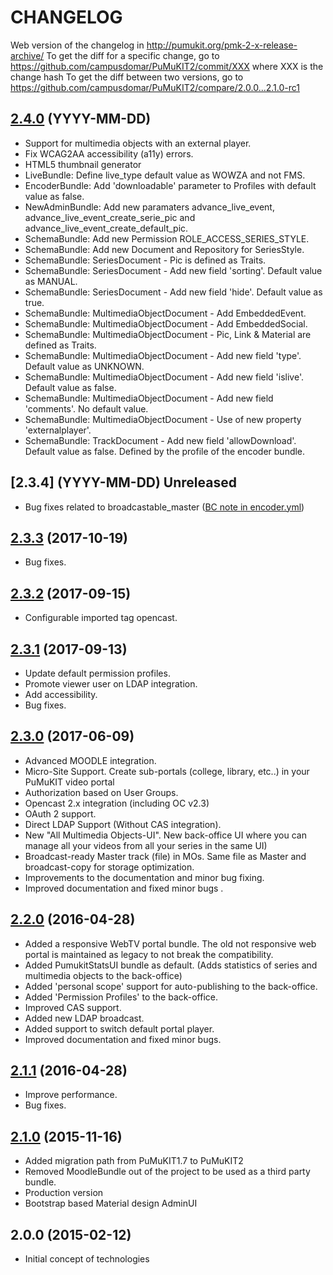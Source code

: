# CHANGELOG

Web version of the changelog in http://pumukit.org/pmk-2-x-release-archive/
To get the diff for a specific change, go to https://github.com/campusdomar/PuMuKIT2/commit/XXX where XXX is the change hash
To get the diff between two versions, go to https://github.com/campusdomar/PuMuKIT2/compare/2.0.0...2.1.0-rc1


## [2.4.0][Unreleased] (YYYY-MM-DD)
- Support for multimedia objects with an external player.
- Fix WCAG2AA accessibility (a11y) errors.
- HTML5 thumbnail generator
- LiveBundle: Define live_type default value as WOWZA and not FMS.
- EncoderBundle: Add 'downloadable' parameter to Profiles with default value as false.
- NewAdminBundle: Add new paramaters advance_live_event, advance_live_event_create_serie_pic and advance_live_event_create_default_pic.
- SchemaBundle: Add new Permission ROLE_ACCESS_SERIES_STYLE.
- SchemaBundle: Add new Document and Repository for SeriesStyle.
- SchemaBundle: SeriesDocument - Pic is defined as Traits.
- SchemaBundle: SeriesDocument - Add new field 'sorting'. Default value as MANUAL.
- SchemaBundle: SeriesDocument - Add new field 'hide'. Default value as true.
- SchemaBundle: MultimediaObjectDocument - Add EmbeddedEvent.
- SchemaBundle: MultimediaObjectDocument - Add EmbeddedSocial.
- SchemaBundle: MultimediaObjectDocument - Pic, Link & Material are defined as Traits.
- SchemaBundle: MultimediaObjectDocument - Add new field 'type'. Default value as UNKNOWN.
- SchemaBundle: MultimediaObjectDocument - Add new field 'islive'. Default value as false.
- SchemaBundle: MultimediaObjectDocument - Add new field 'comments'. No default value.
- SchemaBundle: MultimediaObjectDocument - Use of new property 'externalplayer'.
- SchemaBundle: TrackDocument - Add new field 'allowDownload'. Default value as false. Defined by the profile of the encoder bundle.

## [2.3.4] (YYYY-MM-DD) Unreleased
- Bug fixes related to broadcastable_master ([BC note in encoder.yml](https://github.com/campusdomar/PuMuKIT2/commit/5ade04b001ae300646a8e9c810bc2e72e))

## [2.3.3](https://github.com/campusdomar/PuMuKIT2/compare/2.3.2...2.3.3) (2017-10-19)
- Bug fixes.

## [2.3.2](https://github.com/campusdomar/PuMuKIT2/compare/2.3.1...2.3.2) (2017-09-15)
- Configurable imported tag opencast.

## [2.3.1](https://github.com/campusdomar/PuMuKIT2/compare/2.3.0...2.3.1) (2017-09-13)
- Update default permission profiles.
- Promote viewer user on LDAP integration.
- Add accessibility.
- Bug fixes.

## [2.3.0][2.3.0] (2017-06-09)
- Advanced MOODLE integration.
- Micro-Site Support. Create sub-portals (college, library, etc..) in your PuMuKIT video portal
- Authorization based on User Groups.
- Opencast 2.x integration (including OC v2.3)
- OAuth 2 support.
- Direct LDAP Support (Without CAS integration).
- New "All Multimedia Objects-UI". New back-office UI where you can manage all your videos from all your series in the same UI)
- Broadcast-ready Master track (file) in MOs. Same file as Master and broadcast-copy for storage optimization.
- Improvements to the documentation and minor bug fixing.
- Improved documentation and fixed minor bugs .

## [2.2.0][2.2.0] (2016-04-28)
- Added a responsive WebTV portal bundle. The old not responsive web portal is maintained as legacy to not break the compatibility.
- Added PumukitStatsUI bundle as default. (Adds statistics of series and multimedia objects to the back-office)
- Added 'personal scope' support for auto-publishing to the back-office.
- Added 'Permission Profiles' to the back-office.
- Improved CAS support.
- Added new LDAP broadcast.
- Added support to switch default portal player.
- Improved documentation and fixed minor bugs.

## [2.1.1][2.1.1] (2016-04-28)
- Improve performance.
- Bug fixes.

## [2.1.0][2.1.0] (2015-11-16)
- Added migration path from PuMuKIT1.7 to PuMuKIT2
- Removed MoodleBundle out of the project to be used as a third party bundle.
- Production version
- Bootstrap based Material design AdminUI

## 2.0.0 (2015-02-12)
- Initial concept of technologies


[Unreleased]:https://github.com/campusdomar/PuMuKIT2/compare/2.3.0...HEAD
[2.1.0]:https://github.com/campusdomar/PuMuKIT2/compare/2.0.0...2.1.0
[2.1.1]:https://github.com/campusdomar/PuMuKIT2/compare/2.1.0...2.1.1
[2.2.0]:https://github.com/campusdomar/PuMuKIT2/compare/2.1.1...2.2.0
[2.3.0]:https://github.com/campusdomar/PuMuKIT2/compare/2.2.0...2.3.0
